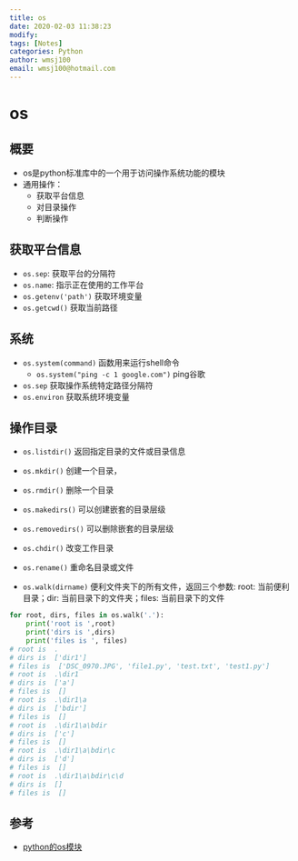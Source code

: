 ```yaml
---
title: os
date: 2020-02-03 11:38:23
modify: 
tags: [Notes]
categories: Python
author: wmsj100
email: wmsj100@hotmail.com
---
```


# os

## 概要

- os是python标准库中的一个用于访问操作系统功能的模块
- 通用操作：
	- 获取平台信息
	- 对目录操作
	- 判断操作

## 获取平台信息

- `os.sep`: 获取平台的分隔符
- `os.name`: 指示正在使用的工作平台
- `os.getenv('path')` 获取环境变量
- `os.getcwd()` 获取当前路径

## 系统

- `os.system(command)` 函数用来运行shell命令
	- `os.system("ping -c 1 google.com")` ping谷歌
- `os.sep` 获取操作系统特定路径分隔符
- `os.environ` 获取系统环境变量

## 操作目录

- `os.listdir()` 返回指定目录的文件或目录信息
- `os.mkdir()` 创建一个目录，
- `os.rmdir()` 删除一个目录
- `os.makedirs()` 可以创建嵌套的目录层级
- `os.removedirs()` 可以删除嵌套的目录层级
- `os.chdir()` 改变工作目录
- `os.rename()` 重命名目录或文件

- `os.walk(dirname)` 便利文件夹下的所有文件，返回三个参数: root: 当前便利目录；dir: 当前目录下的文件夹；files: 当前目录下的文件
```python
for root, dirs, files in os.walk('.'):
	print('root is ',root)
	print('dirs is ',dirs)
	print('files is ', files)
# root is  .
# dirs is  ['dir1']
# files is  ['DSC_0970.JPG', 'file1.py', 'test.txt', 'test1.py']
# root is  .\dir1
# dirs is  ['a']
# files is  []
# root is  .\dir1\a
# dirs is  ['bdir']
# files is  []
# root is  .\dir1\a\bdir
# dirs is  ['c']
# files is  []
# root is  .\dir1\a\bdir\c
# dirs is  ['d']
# files is  []
# root is  .\dir1\a\bdir\c\d
# dirs is  []
# files is  []
```

## 参考

- [python的os模块](https://blog.csdn.net/xxlovesht/article/details/80913193)
